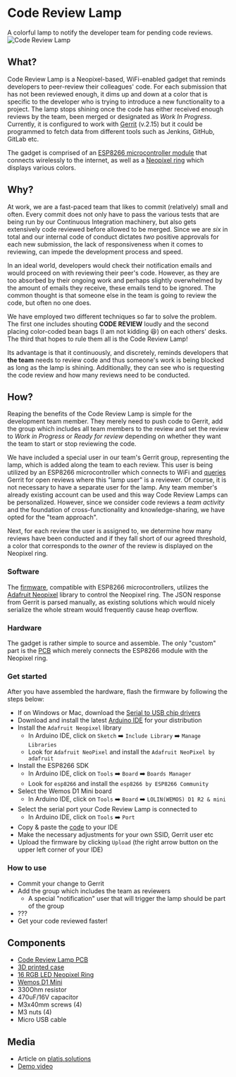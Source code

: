 # Code Review Lamp
A colorful lamp to notify the developer team for pending code reviews.
![Code Review Lamp](https://i.imgur.com/V9rwpnD.jpg)

## What?
Code Review Lamp is a Neopixel-based, WiFi-enabled gadget that reminds developers to peer-review their colleagues' code. For each submission that has not been reviewed enough, it dims up and down at a color that is specific to the developer who is trying to introduce a new functionality to a project. The lamp stops shining once the code has either received enough reviews by the team, been merged or designated as *Work In Progress*. Currently, it is configured to work with [Gerrit](https://www.gerritcodereview.com/) (v.2.15) but it could be programmed to fetch data from different tools such as Jenkins, GitHub, GitLab etc.

The gadget is comprised of an [ESP8266 microcontroller module](https://wiki.wemos.cc/products:d1:d1_mini) that connects wirelessly to the internet, as well as a [Neopixel ring](https://www.adafruit.com/product/1463) which displays various colors.

## Why?
At work, we are a fast-paced team that likes to commit (relatively) small and often. Every commit does not only have to pass the various tests that are being run by our Continuous Integration machinery, but also gets extensively code reviewed before allowed to be merged. Since we are *six* in total and our internal code of conduct dictates *two* positive approvals for each new submission, the lack of responsiveness when it comes to reviewing, can impede the development process and speed.

In an ideal world, developers would check their notification emails and would proceed on with reviewing their peer's code. However, as they are too absorbed by their ongoing work and perhaps slightly overwhelmed by the amount of emails they receive, these emails tend to be ignored. The common thought is that someone else in the team is going to review the code, but often no one does.

We have employed two different techniques so far to solve the problem. The first one includes shouting **CODE REVIEW** loudly and the second placing color-coded bean bags (I am not kidding :laughing:) on each others' desks. The third that hopes to rule them all is the Code Review Lamp!

Its advantage is that it continuously, and discretely, reminds developers that **the team** needs to review code and thus someone's work is being blocked as long as the lamp is shining. Additionally, they can see who is requesting the code review and how many reviews need to be conducted.

## How?
Reaping the benefits of the Code Review Lamp is simple for the development team member. They merely need to push code to Gerrit, add the group which includes all team members to the review and set the review to *Work in Progress* or *Ready for review* depending on whether they want the team to start or stop reviewing the code.

We have included a special user in our team's Gerrit group, representing the lamp, which is added along the team to each review. This user is being utilized by an ESP8266 microcontroller which connects to WiFi and [queries](https://gerrit-review.googlesource.com/Documentation/rest-api-changes.html) Gerrit for open reviews where this "lamp user" is a reviewer. Of course, it is not necessary to have a separate user for the lamp. Any team member's already existing account can be used and this way Code Review Lamps can be personalized. However, since we consider code reviews a *team activity* and the foundation of cross-functionality and knowledge-sharing, we have opted for the "team approach".

Next, for each review the user is assigned to, we determine how many reviews have been conducted and if they fall short of our agreed threshold, a color that corresponds to the *owner* of the review is displayed on the Neopixel ring.

### Software
The [firmware](https://github.com/platisd/code-review-lamp/blob/master/firmware/gerrit_watcher/gerrit_watcher.ino), compatible with ESP8266 microcontrollers, utilizes the [Adafruit Neopixel](https://github.com/adafruit/Adafruit_NeoPixel) library to control the Neopixel ring. The JSON response from Gerrit is parsed manually, as existing solutions which would nicely serialize the whole stream would frequently cause heap overflow.

### Hardware
The gadget is rather simple to source and assemble. The only "custom" part is the [PCB](https://github.com/platisd/code-review-lamp/tree/master/hardware/gerrit_lamp) which merely connects the ESP8266 module with the Neopixel ring.

### Get started
After you have assembled the hardware, flash the firmware by following the steps below:
* If on Windows or Mac, download the [Serial to USB chip drivers](https://wiki.wemos.cc/downloads)
* Download and install the latest [Arduino IDE](https://www.arduino.cc/en/Main/Software) for your distribution
* Install the `Adafruit Neopixel` library
  * In Arduino IDE, click on `Sketch` :arrow_right: `Include Library` :arrow_right: `Manage Libraries`
  * Look for `Adafruit NeoPixel` and install the `Adafruit NeoPixel by adafruit`
* Install the ESP8266 SDK
  * In Arduino IDE, click on `Tools` :arrow_right: `Board` :arrow_right: `Boards Manager`
  * Look for `esp8266` and install the `esp8266 by ESP8266 Community`
* Select the Wemos D1 Mini board
  * In Arduino IDE, click on `Tools` :arrow_right: `Board` :arrow_right: `LOLIN(WEMOS) D1 R2 & mini`
* Select the serial port your Code Review Lamp is connected to
  * In Arduino IDE, click on `Tools` :arrow_right: `Port`
* Copy & paste the [code](https://github.com/platisd/code-review-lamp/blob/master/firmware/gerrit_watcher/gerrit_watcher.ino) to your IDE
* Make the necessary adjustments for your own SSID, Gerrit user etc
* Upload the firmware by clicking `Upload` (the right arrow button on the upper left corner of your IDE)

### How to use
* Commit your change to Gerrit
* Add the group which includes the team as reviewers
  * A special "notification" user that will trigger the lamp should be part of the group
* ???
* Get your code reviewed faster!

## Components
* [Code Review Lamp PCB](https://www.pcbway.com/project/shareproject/W17435BSW42_code_review_lamp.html)
* [3D printed case](https://www.tinkercad.com/things/evNud1d8GYI)
* [16 RGB LED Neopixel Ring](https://www.adafruit.com/product/1463)
* [Wemos D1 Mini](https://wiki.wemos.cc/products:d1:d1_mini)
* 330Ohm resistor
* 470uF/16V capacitor
* M3x40mm screws (4)
* M3 nuts (4)
* Micro USB cable

## Media
* Article on [platis.solutions](https://platis.solutions/blog/2018/09/26/code-review-lamp/)
* [Demo video](https://www.youtube.com/watch?v=TPO2nQkfprY)
